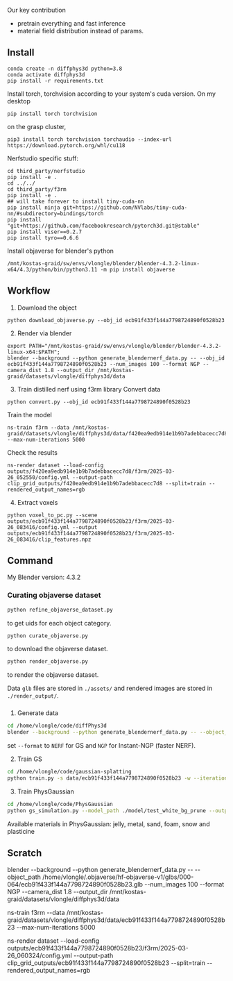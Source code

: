Our key contribution
- pretrain everything and fast inference
- material field distribution instead of params.


## Install

```
conda create -n diffphys3d python=3.8
conda activate diffphys3d
pip install -r requirements.txt
```
Install torch, torchvision according to your system's cuda version. On my desktop
```
pip install torch torchvision
```
on the grasp cluster,
```
pip3 install torch torchvision torchaudio --index-url https://download.pytorch.org/whl/cu118
```

Nerfstudio specific stuff:
```
cd third_party/nerfstudio
pip install -e .
cd ../../
cd third_party/f3rm
pip install -e .
## will take forever to install tiny-cuda-nn
pip install ninja git+https://github.com/NVlabs/tiny-cuda-nn/#subdirectory=bindings/torch
pip install "git+https://github.com/facebookresearch/pytorch3d.git@stable"
pip install viser==0.2.7
pip install tyro==0.6.6
```

Install objaverse for blender's python

```
/mnt/kostas-graid/sw/envs/vlongle/blender/blender-4.3.2-linux-x64/4.3/python/bin/python3.11 -m pip install objaverse
```

## Workflow
1. Download the object
```
python download_objaverse.py --obj_id ecb91f433f144a7798724890f0528b23
```
2. Render via blender
```
export PATH="/mnt/kostas-graid/sw/envs/vlongle/blender/blender-4.3.2-linux-x64:$PATH";
blender --background --python generate_blendernerf_data.py -- --obj_id ecb91f433f144a7798724890f0528b23 --num_images 100 --format NGP --camera_dist 1.8 --output_dir /mnt/kostas-graid/datasets/vlongle/diffphys3d/data
```
3. Train distilled nerf using f3rm library
Convert data
```
python convert.py --obj_id ecb91f433f144a7798724890f0528b23
```
Train the model
```
ns-train f3rm --data /mnt/kostas-graid/datasets/vlongle/diffphys3d/data/f420ea9edb914e1b9b7adebbacecc7d8 --max-num-iterations 5000
```

Check the results
```
ns-render dataset --load-config outputs/f420ea9edb914e1b9b7adebbacecc7d8/f3rm/2025-03-26_052550/config.yml --output-path clip_grid_outputs/f420ea9edb914e1b9b7adebbacecc7d8 --split=train --rendered_output_names=rgb
```

4. Extract voxels

```
python voxel_to_pc.py --scene outputs/ecb91f433f144a7798724890f0528b23/f3rm/2025-03-26_083416/config.yml --output outputs/ecb91f433f144a7798724890f0528b23/f3rm/2025-03-26_083416/clip_features.npz
```

## Command
My Blender version: 4.3.2
### Curating objaverse dataset
```bash
python refine_objaverse_dataset.py
```
to get uids for each object category.

```bash
python curate_objaverse.py
```
to download the objaverse dataset.

```bash
python render_objaverse.py 
```
to render the objaverse dataset.

Data `glb` files are stored in `./assets/` and rendered images are stored in `./render_output/`.

### 
1. Generate data
```bash
cd /home/vlongle/code/diffPhys3d
blender --background --python generate_blendernerf_data.py -- --object_path /home/vlongle/.objaverse/hf-objaverse-v1/glbs/000-064/ecb91f433f144a7798724890f0528b23.glb --num_images 100 --format NERF --camera_dist 1.8
```
set `--format` to `NERF` for GS and `NGP` for Instant-NGP (faster NERF).

2. Train GS
```bash
cd /home/vlongle/code/gaussian-splatting
python train.py -s data/ecb91f433f144a7798724890f0528b23 -w --iterations 10_000
```

3. Train PhysGaussian
```bash
cd /home/vlongle/code/PhysGaussian
python gs_simulation.py --model_path ./model/test_white_bg_prune --output_path custom_output --config ./config/custom_config.json --render_img --compile_video --white_bg --debug
```

Available materials in PhysGaussian:
jelly, metal, sand, foam, snow and plasticine



## Scratch

blender --background --python generate_blendernerf_data.py -- --object_path /home/vlongle/.objaverse/hf-objaverse-v1/glbs/000-064/ecb91f433f144a7798724890f0528b23.glb --num_images 100 --format NGP --camera_dist 1.8 --output_dir /mnt/kostas-graid/datasets/vlongle/diffphys3d/data


ns-train f3rm --data /mnt/kostas-graid/datasets/vlongle/diffphys3d/data/ecb91f433f144a7798724890f0528b23 --max-num-iterations 5000



ns-render dataset --load-config outputs/ecb91f433f144a7798724890f0528b23/f3rm/2025-03-26_060324/config.yml --output-path clip_grid_outputs/ecb91f433f144a7798724890f0528b23 --split=train --rendered_output_names=rgb